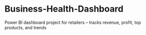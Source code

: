 # Business-Health-Dashboard
Power BI dashboard project for retailers – tracks revenue, profit, top products, and trends
